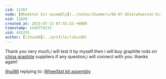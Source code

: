 ```yaml
---
cid: 12167
node: [WheeStat kit assembly](../notes/JSummers/08-07-2014/wheestat-kit-assembly)
nid: 11020
created_at: 2015-07-13 07:55:33 +0000
timestamp: 1436774133
uid: 445255
author: [lihui88](../profile/lihui88)
---
```


Thank you very much,i will test it by myself.then i will buy graphite rods on <a href="http://www.xrdcarbon.com/">china graphite</a> suppliers.if any 
question,i will connect with you. thanks again!

[lihui88](../profile/lihui88) replying to: [WheeStat kit assembly](../notes/JSummers/08-07-2014/wheestat-kit-assembly)

